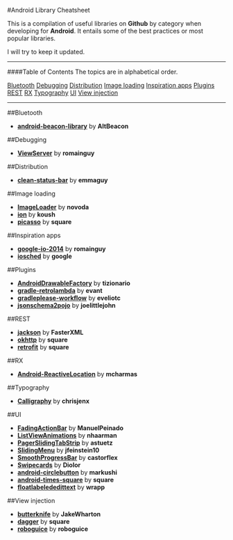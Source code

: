 #Android  Library Cheatsheet

This is a compilation of useful libraries on **Github** by category when developing for **Android**. It entails some of the best practices or most popular libraries.

I will try to keep it updated.


---
####Table of Contents
The topics are in alphabetical order.

[Bluetooth](#bluetooth)
[Debugging](#debugging)
[Distribution](#distribution)
[Image loading](#image-loading)
[Inspiration apps](#inspiration-apps)
[Plugins](#plugins)
[REST](#rest)
[RX](#rx)
[Typography](#typography)
[UI](#ui)
[View injection](#view-injection)

---
##Bluetooth

+ **[android-beacon-library](https://github.com/AltBeacon/android-beacon-library)** by **AltBeacon**

##Debugging

+ **[ViewServer](https://github.com/romainguy/ViewServer)** by **romainguy**

##Distribution

+ **[clean-status-bar](https://github.com/emmaguy/clean-status-bar)** by **emmaguy**

##Image loading

+ **[ImageLoader](https://github.com/novoda/ImageLoader)** by **novoda**
+ **[ion](https://github.com/koush/ion)** by **koush**
+ **[picasso](https://github.com/square/picasso)** by **square**

##Inspiration apps

+ **[google-io-2014](https://github.com/romainguy/google-io-2014)** by **romainguy**
+ **[iosched](https://github.com/google/iosched)** by **google**

##Plugins

+ **[AndroidDrawableFactory](https://github.com/tizionario/AndroidDrawableFactory)** by **tizionario**
+ **[gradle-retrolambda](https://github.com/evant/gradle-retrolambda)** by **evant**
+ **[gradleplease-workflow](https://github.com/eveliotc/gradleplease-workflow)** by **eveliotc**
+ **[jsonschema2pojo](https://github.com/joelittlejohn/jsonschema2pojo)** by **joelittlejohn**

##REST

+ **[jackson](https://github.com/FasterXML/jackson)** by **FasterXML**
+ **[okhttp](https://github.com/square/okhttp)** by **square**
+ **[retrofit](https://github.com/square/retrofit)** by **square**

##RX

+ **[Android-ReactiveLocation](https://github.com/mcharmas/Android-ReactiveLocation)** by **mcharmas**

##Typography

+ **[Calligraphy](https://github.com/chrisjenx/Calligraphy)** by **chrisjenx**

##UI

+ **[FadingActionBar](https://github.com/ManuelPeinado/FadingActionBar)** by **ManuelPeinado**
+ **[ListViewAnimations](https://github.com/nhaarman/ListViewAnimations)** by **nhaarman**
+ **[PagerSlidingTabStrip](https://github.com/astuetz/PagerSlidingTabStrip)** by **astuetz**
+ **[SlidingMenu](https://github.com/jfeinstein10/SlidingMenu)** by **jfeinstein10**
+ **[SmoothProgressBar](https://github.com/castorflex/SmoothProgressBar)** by **castorflex**
+ **[Swipecards](https://github.com/Diolor/Swipecards)** by **Diolor**
+ **[android-circlebutton](https://github.com/markushi/android-circlebutton)** by **markushi**
+ **[android-times-square](https://github.com/square/android-times-square)** by **square**
+ **[floatlabelededittext](https://github.com/wrapp/floatlabelededittext)** by **wrapp**

##View injection

+ **[butterknife](https://github.com/JakeWharton/butterknife)** by **JakeWharton**
+ **[dagger](https://github.com/square/dagger)** by **square**
+ **[roboguice](https://github.com/roboguice/roboguice)** by **roboguice**